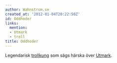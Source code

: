 ```yaml
---
author: Wahnstrom.se
created_at: '2012-01-04T20:22:50Z'
id: Oddhoder
links:
  mention:
  - Utmark
  - troll
title: Oddhoder
---
```


Legendarisk [trollkung] som sägs härska över [Utmark].

  [trollkung]: troll
  [Utmark]: Utmark